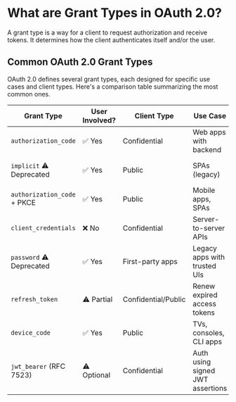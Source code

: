 # What are Grant Types in OAuth 2.0?

A grant type is a way for a client to request authorization and receive tokens. It determines how the client authenticates itself and/or the user.


## Common OAuth 2.0 Grant Types

OAuth 2.0 defines several grant types, each designed for specific use cases and client types. Here's a comparison table summarizing the most common ones.

| Grant Type                  | User Involved? | Client Type         | Use Case                         | Security Level | Notes                                                 |
| --------------------------- | -------------- | ------------------- | -------------------------------- | -------------- | ----------------------------------------------------- |
| `authorization_code`        | ✅ Yes          | Confidential        | Web apps with backend            | 🔐🔐🔐         | Most secure; uses `client_secret`                     |
| `implicit` ⚠️ Deprecated    | ✅ Yes          | Public              | SPAs (legacy)                    | ❌              | Tokens in URL; now deprecated in OAuth 2.1            |
| `authorization_code` + PKCE | ✅ Yes          | Public              | Mobile apps, SPAs                | 🔐🔐🔐         | Secure alternative for apps without `client_secret`   |
| `client_credentials`        | ❌ No           | Confidential        | Server-to-server APIs            | 🔐🔐           | No user context; uses `client_secret`                 |
| `password` ⚠️ Deprecated    | ✅ Yes          | First-party apps    | Legacy apps with trusted UIs     | ❌              | User gives password directly; now discouraged         |
| `refresh_token`             | ⚠️ Partial     | Confidential/Public | Renew expired access tokens      | 🔐🔐🔐         | Issued in `authorization_code` flows                  |
| `device_code`               | ✅ Yes          | Public              | TVs, consoles, CLI apps          | 🔐🔐           | User logs in on separate device                       |
| `jwt_bearer` (RFC 7523)     | ⚠️ Optional    | Confidential        | Auth using signed JWT assertions | 🔐🔐🔐         | Often used in service accounts / backend integrations |